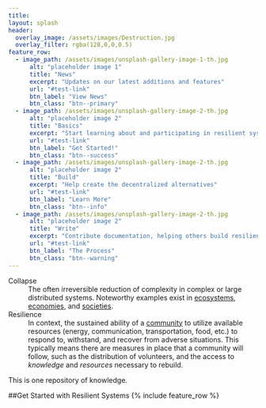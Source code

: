```yaml
---
title:
layout: splash
header:
  overlay_image: /assets/images/Destruction.jpg
  overlay_filter: rgba(128,0,0,0.5)
feature_row:
  - image_path: /assets/images/unsplash-gallery-image-1-th.jpg
      alt: "placeholder image 1"
      title: "News"
      excerpt: "Updates on our latest additions and features"
      url: "#test-link"
      btn_label: "View News"
      btn_class: "btn--primary"
  - image_path: /assets/images/unsplash-gallery-image-2-th.jpg
      alt: "placeholder image 2"
      title: "Basics"
      excerpt: "Start learning about and participating in resilient systems"
      url: "#test-link"
      btn_label: "Get Started!"
      btn_class: "btn--success"
  - image_path: /assets/images/unsplash-gallery-image-2-th.jpg
      alt: "placeholder image 2"
      title: "Build"
      excerpt: "Help create the decentralized alternatives"
      url: "#test-link"
      btn_label: "Learn More"
      btn_class: "btn--info"
  - image_path: /assets/images/unsplash-gallery-image-2-th.jpg
      alt: "placeholder image 2"
      title: "Write"
      excerpt: "Contribute documentation, helping others build resilience"
      url: "#test-link"
      btn_label: "The Process"
      btn_class: "btn--warning"    
---
```

<dl>

<dt id="Collapse">Collapse</dt>
<dd>The often irreversible reduction of complexity in complex or large distributed systems.  Noteworthy examples exist in <a href="https://en.wikipedia.org/wiki/Ecosystem_collapse">ecosystems</a>, <a href="https://en.wikipedia.org/wiki/Economic_collapse">economies</a>, and <a href="https://en.wikipedia.org/wiki/Societal_collapse">societies</a>.</dd>

<dt id="Resilience">Resilience</dt>
<dd>In context, the sustained ability of a <a href="https://en.wikipedia.org/wiki/Community_resilience">community</a> to utilize available resources (energy, communication, transportation, food, etc.) to respond to, withstand, and recover from adverse situations. This typically means there are measures in place that a community will follow, such as the distribution of volunteers, and the access to <em>knowledge</em> and <em>resources</em> necessary to rebuild.</dd>

</dl>
This is one repository of knowledge.

##Get Started with Resilient Systems
{% include feature_row %}
